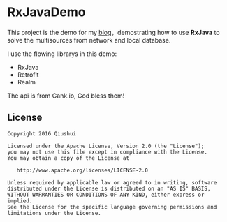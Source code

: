 # RxJavaDemo

This project is the demo for my [blog](http://blog.csdn.net/wl9739/article/details/52212275)，demostrating how to use **RxJava** to solve the multisources from network and local database.

I use the flowing librarys in this demo:

* RxJava
* Retrofit
* Realm

The api is from Gank.io, God bless them!

License
-------
    
    Copyright 2016 Qiushui
    
    Licensed under the Apache License, Version 2.0 (the "License");
    you may not use this file except in compliance with the License.
    You may obtain a copy of the License at
    
       http://www.apache.org/licenses/LICENSE-2.0
    
    Unless required by applicable law or agreed to in writing, software
    distributed under the License is distributed on an "AS IS" BASIS,
    WITHOUT WARRANTIES OR CONDITIONS OF ANY KIND, either express or implied.
    See the License for the specific language governing permissions and
    limitations under the License.
